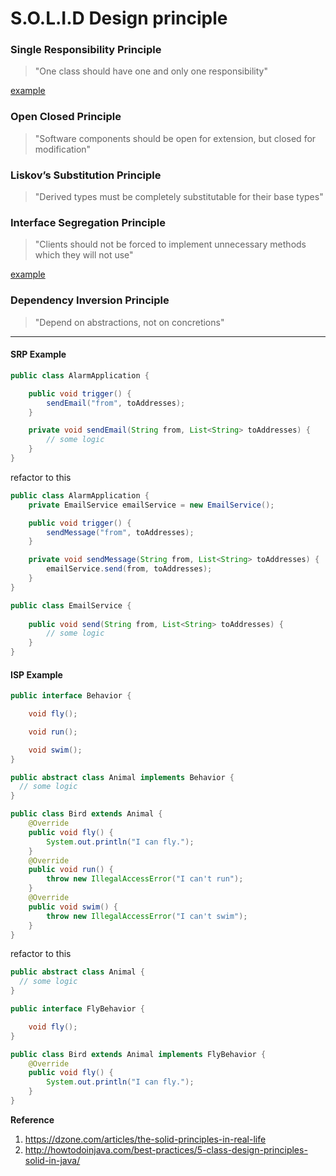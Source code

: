 # S.O.L.I.D Design principle

### Single Responsibility Principle

> "One class should have one and only one responsibility"

[example](#srp-example)

### Open Closed Principle

> "Software components should be open for extension, but closed for modification"

### Liskov’s Substitution Principle

> "Derived types must be completely substitutable for their base types"

### Interface Segregation Principle

> "Clients should not be forced to implement unnecessary methods which they will not use"

[example](#isp-example)

### Dependency Inversion Principle

> "Depend on abstractions, not on concretions"

---

#### SRP Example

```java
public class AlarmApplication {

    public void trigger() {
        sendEmail("from", toAddresses);
    }

    private void sendEmail(String from, List<String> toAddresses) {
        // some logic
    }
}
```

refactor to this

```java
public class AlarmApplication {
    private EmailService emailService = new EmailService();

    public void trigger() {
        sendMessage("from", toAddresses);
    }

    private void sendMessage(String from, List<String> toAddresses) {
        emailService.send(from, toAddresses);
    }
}
```

```java
public class EmailService {
    
    public void send(String from, List<String> toAddresses) {
        // some logic
    }
}
```

#### ISP Example

```java
public interface Behavior {

    void fly();

    void run();

    void swim();
}
```

```java
public abstract class Animal implements Behavior {
  // some logic
}
```

```java
public class Bird extends Animal {
    @Override
    public void fly() {
        System.out.println("I can fly.");
    }
    @Override
    public void run() {
        throw new IllegalAccessError("I can't run");
    }
    @Override
    public void swim() {
        throw new IllegalAccessError("I can't swim");
    }
}
```

refactor to this

```java
public abstract class Animal {
  // some logic
}
```

```java
public interface FlyBehavior {

    void fly();
}
```

```java
public class Bird extends Animal implements FlyBehavior {
    @Override
    public void fly() {
        System.out.println("I can fly.");
    }
}
```


**Reference**

1. https://dzone.com/articles/the-solid-principles-in-real-life
2. http://howtodoinjava.com/best-practices/5-class-design-principles-solid-in-java/
